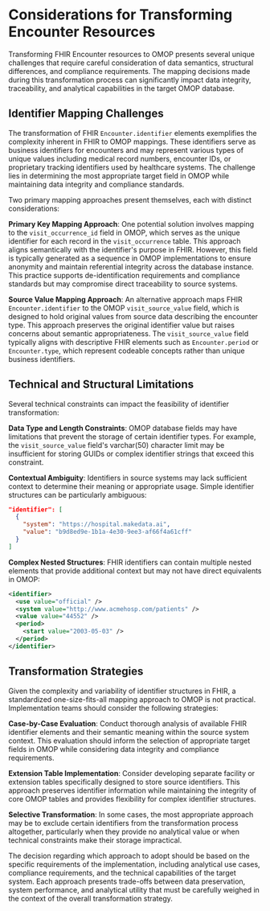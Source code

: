# Considerations for Transforming Encounter Resources
Transforming FHIR Encounter resources to OMOP presents several unique challenges that require careful consideration of data semantics, structural differences, and compliance requirements. The mapping decisions made during this transformation process can significantly impact data integrity, traceability, and analytical capabilities in the target OMOP database.

## Identifier Mapping Challenges

The transformation of FHIR `Encounter.identifier` elements exemplifies the complexity inherent in FHIR to OMOP mappings. These identifiers serve as business identifiers for encounters and may represent various types of unique values including medical record numbers, encounter IDs, or proprietary tracking identifiers used by healthcare systems. The challenge lies in determining the most appropriate target field in OMOP while maintaining data integrity and compliance standards.

Two primary mapping approaches present themselves, each with distinct considerations:

**Primary Key Mapping Approach**: One potential solution involves mapping to the `visit_occurrence_id` field in OMOP, which serves as the unique identifier for each record in the `visit_occurrence` table. This approach aligns semantically with the identifier's purpose in FHIR. However, this field is typically generated as a sequence in OMOP implementations to ensure anonymity and maintain referential integrity across the database instance. This practice supports de-identification requirements and compliance standards but may compromise direct traceability to source systems.

**Source Value Mapping Approach**: An alternative approach maps FHIR `Encounter.identifier` to the OMOP `visit_source_value` field, which is designed to hold original values from source data describing the encounter type. This approach preserves the original identifier value but raises concerns about semantic appropriateness. The `visit_source_value` field typically aligns with descriptive FHIR elements such as `Encounter.period` or `Encounter.type`, which represent codeable concepts rather than unique business identifiers.

## Technical and Structural Limitations

Several technical constraints can impact the feasibility of identifier transformation:

**Data Type and Length Constraints**: OMOP database fields may have limitations that prevent the storage of certain identifier types. For example, the `visit_source_value` field's varchar(50) character limit may be insufficient for storing GUIDs or complex identifier strings that exceed this constraint.

**Contextual Ambiguity**: Identifiers in source systems may lack sufficient context to determine their meaning or appropriate usage. Simple identifier structures can be particularly ambiguous:

```json
"identifier": [
  {
    "system": "https://hospital.makedata.ai",
    "value": "b9d8ed9e-1b1a-4e30-9ee3-af66f4a61cff"
  }
]
```

**Complex Nested Structures**: FHIR identifiers can contain multiple nested elements that provide additional context but may not have direct equivalents in OMOP:

```xml
<identifier>
  <use value="official" />
  <system value="http://www.acmehosp.com/patients" />
  <value value="44552" />
  <period>
    <start value="2003-05-03" />
  </period>
</identifier>
```

## Transformation Strategies

Given the complexity and variability of identifier structures in FHIR, a standardized one-size-fits-all mapping approach to OMOP is not practical. Implementation teams should consider the following strategies:

**Case-by-Case Evaluation**: Conduct thorough analysis of available FHIR identifier elements and their semantic meaning within the source system context. This evaluation should inform the selection of appropriate target fields in OMOP while considering data integrity and compliance requirements.

**Extension Table Implementation**: Consider developing separate facility or extension tables specifically designed to store source identifiers. This approach preserves identifier information while maintaining the integrity of core OMOP tables and provides flexibility for complex identifier structures.

**Selective Transformation**: In some cases, the most appropriate approach may be to exclude certain identifiers from the transformation process altogether, particularly when they provide no analytical value or when technical constraints make their storage impractical.

The decision regarding which approach to adopt should be based on the specific requirements of the implementation, including analytical use cases, compliance requirements, and the technical capabilities of the target system. Each approach presents trade-offs between data preservation, system performance, and analytical utility that must be carefully weighed in the context of the overall transformation strategy.
